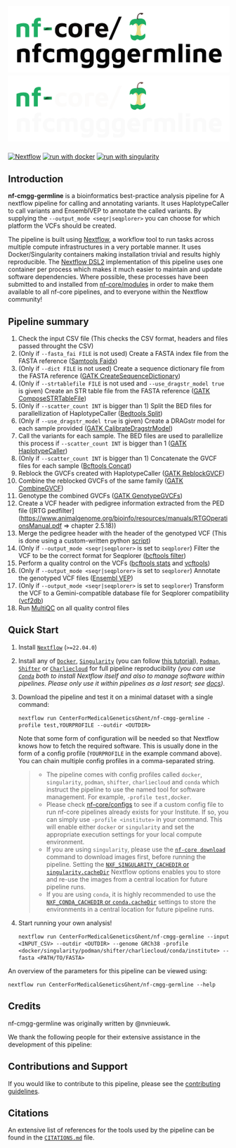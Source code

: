 # ![nf-cmgg-germline](docs/images/nf-cmgg-germline_logo_light.png#gh-light-mode-only) ![nf-cmgg-germline](docs/images/nf-cmgg-germline_logo_dark.png#gh-dark-mode-only)

[![Nextflow](https://img.shields.io/badge/nextflow%20DSL2-%E2%89%A521.10.3-23aa62.svg)](https://www.nextflow.io/)
[![run with docker](https://img.shields.io/badge/run%20with-docker-0db7ed?logo=docker)](https://www.docker.com/)
[![run with singularity](https://img.shields.io/badge/run%20with-singularity-1d355c.svg)](https://sylabs.io/docs/)

## Introduction

**nf-cmgg-germline** is a bioinformatics best-practice analysis pipeline for A nextflow pipeline for calling and annotating variants. It uses HaplotypeCaller to call variants and EnsemblVEP to annotate the called variants. By supplying the `--output_mode <seqr|seqplorer>` you can choose for which platform the VCFs should be created.

The pipeline is built using [Nextflow](https://www.nextflow.io), a workflow tool to run tasks across multiple compute infrastructures in a very portable manner. It uses Docker/Singularity containers making installation trivial and results highly reproducible. The [Nextflow DSL2](https://www.nextflow.io/docs/latest/dsl2.html) implementation of this pipeline uses one container per process which makes it much easier to maintain and update software dependencies. Where possible, these processes have been submitted to and installed from [nf-core/modules](https://github.com/nf-core/modules) in order to make them available to all nf-core pipelines, and to everyone within the Nextflow community!

## Pipeline summary

<!-- TODO nf-core: Fill in short bullet-pointed list of the default steps in the pipeline -->

1. Check the input CSV file (This checks the CSV format, headers and files passed throught the CSV)
2. (Only if `--fasta_fai FILE` is not used) Create a FASTA index file from the FASTA reference ([Samtools Faidx](http://www.htslib.org/doc/samtools-faidx.html))
3. (Only if `--dict FILE` is not used) Create a sequence dictionary file from the FASTA reference ([GATK CreateSequenceDictionary](https://gatk.broadinstitute.org/hc/en-us/articles/360037422891-CreateSequenceDictionary-Picard-))
4. (Only if `--strtablefile FILE` is not used and `--use_dragstr_model true` is given) Create an STR table file from the FASTA reference ([GATK ComposeSTRTableFile](https://gatk.broadinstitute.org/hc/en-us/articles/4405451249819-ComposeSTRTableFile)) 
5. (Only if `--scatter_count INT` is bigger than 1) Split the BED files for parallellization of HaplotypeCaller ([Bedtools Split](https://bedtools.readthedocs.io/en/latest/content/overview.html))
6. (Only if `--use_dragstr_model true` is given) Create a DRAGstr model for each sample provided ([GATK CalibrateDragstrModel](https://gatk.broadinstitute.org/hc/en-us/articles/360057441571-CalibrateDragstrModel-BETA-))
7. Call the variants for each sample. The BED files are used to parallellize this process if `--scatter_count INT` is bigger than 1 ([GATK HaplotypeCaller](https://gatk.broadinstitute.org/hc/en-us/articles/360037225632-HaplotypeCaller))
8. (Only if `--scatter_count INT` is bigger than 1) Concatenate the GVCF files for each sample ([Bcftools Concat](https://samtools.github.io/bcftools/bcftools.html#concat))
9. Reblock the GVCFs created with HaplotypeCaller ([GATK ReblockGVCF](https://gatk.broadinstitute.org/hc/en-us/articles/4405443600667-ReblockGVCF))
10. Combine the reblocked GVCFs of the same family ([GATK CombineGVCF](https://gatk.broadinstitute.org/hc/en-us/articles/360037053272-CombineGVCFs))
11. Genotype the combined GVCFs ([GATK GenotypeGVCFs](https://gatk.broadinstitute.org/hc/en-us/articles/360037057852-GenotypeGVCFs))
12. Create a VCF header with pedigree information extracted from the PED file ([RTG pedfilter](https://www.animalgenome.org/bioinfo/resources/manuals/RTGOperationsManual.pdf => chapter 2.5.18))
13. Merge the pedigree header with the header of the genotyped VCF (This is done using a custom-written python [script](bin/merge_vcf_headers.py))
14. (Only if `--output_mode <seqr|seqplorer>` is set to `seqplorer`) Filter the VCF to be the correct format for Seqplorer ([bcftools filter](http://samtools.github.io/bcftools/bcftools.html#filter))
15. Perform a quality control on the VCFs ([bcftools stats](http://samtools.github.io/bcftools/bcftools.html#stats) and [vcftools](http://vcftools.sourceforge.net/man_latest.html))
16. (Only if `--output_mode <seqr|seqplorer>` is set to `seqplorer`) Annotate the genotyped VCF files ([Ensembl VEP](https://www.ensembl.org/info/docs/tools/vep/index.html))
17. (Only if `--output_mode <seqr|seqplorer>` is set to `seqplorer`) Transform the VCF to a Gemini-compatible database file for Seqplorer compatibility ([vcf2db](https://github.com/quinlan-lab/vcf2db))
18. Run [MultiQC](https://multiqc.info/) on all quality control files

## Quick Start

1. Install [`Nextflow`](https://www.nextflow.io/docs/latest/getstarted.html#installation) (`>=22.04.0`)

2. Install any of [`Docker`](https://docs.docker.com/engine/installation/), [`Singularity`](https://www.sylabs.io/guides/3.0/user-guide/) (you can follow [this tutorial](https://singularity-tutorial.github.io/01-installation/)), [`Podman`](https://podman.io/), [`Shifter`](https://nersc.gitlab.io/development/shifter/how-to-use/) or [`Charliecloud`](https://hpc.github.io/charliecloud/) for full pipeline reproducibility _(you can use [`Conda`](https://conda.io/miniconda.html) both to install Nextflow itself and also to manage software within pipelines. Please only use it within pipelines as a last resort; see [docs](https://nf-co.re/usage/configuration#basic-configuration-profiles))_.

3. Download the pipeline and test it on a minimal dataset with a single command:

   ```console
   nextflow run CenterForMedicalGeneticsGhent/nf-cmgg-germline -profile test,YOURPROFILE --outdir <OUTDIR>
   ```

   Note that some form of configuration will be needed so that Nextflow knows how to fetch the required software. This is usually done in the form of a config profile (`YOURPROFILE` in the example command above). You can chain multiple config profiles in a comma-separated string.

   > - The pipeline comes with config profiles called `docker`, `singularity`, `podman`, `shifter`, `charliecloud` and `conda` which instruct the pipeline to use the named tool for software management. For example, `-profile test,docker`.
   > - Please check [nf-core/configs](https://github.com/nf-core/configs#documentation) to see if a custom config file to run nf-core pipelines already exists for your Institute. If so, you can simply use `-profile <institute>` in your command. This will enable either `docker` or `singularity` and set the appropriate execution settings for your local compute environment.
   > - If you are using `singularity`, please use the [`nf-core download`](https://nf-co.re/tools/#downloading-pipelines-for-offline-use) command to download images first, before running the pipeline. Setting the [`NXF_SINGULARITY_CACHEDIR` or `singularity.cacheDir`](https://www.nextflow.io/docs/latest/singularity.html?#singularity-docker-hub) Nextflow options enables you to store and re-use the images from a central location for future pipeline runs.
   > - If you are using `conda`, it is highly recommended to use the [`NXF_CONDA_CACHEDIR` or `conda.cacheDir`](https://www.nextflow.io/docs/latest/conda.html) settings to store the environments in a central location for future pipeline runs.

4. Start running your own analysis!

   ```console
   nextflow run CenterForMedicalGeneticsGhent/nf-cmgg-germline --input <INPUT_CSV> --outdir <OUTDIR> --genome GRCh38 -profile <docker/singularity/podman/shifter/charliecloud/conda/institute> --fasta <PATH/TO/FASTA>
   ```

An overview of the parameters for this pipeline can be viewed using:

```
nextflow run CenterForMedicalGeneticsGhent/nf-cmgg-germline --help
```

## Credits

nf-cmgg-germline was originally written by @nvnieuwk.

We thank the following people for their extensive assistance in the development of this pipeline:

## Contributions and Support

If you would like to contribute to this pipeline, please see the [contributing guidelines](.github/CONTRIBUTING.md).

## Citations

An extensive list of references for the tools used by the pipeline can be found in the [`CITATIONS.md`](CITATIONS.md) file.
